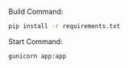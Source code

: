 Build Command:

```bash
pip install -r requirements.txt
```

Start Command:

```bash
gunicorn app:app
```